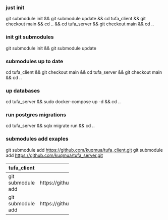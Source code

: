 ### just init
git submodule init && git submodule update && cd tufa_client && git checkout main && cd .. && cd tufa_server && git checkout main && cd ..

### init git submodules
git submodule init && git submodule update

### submodules up to date
cd tufa_client && git checkout main && cd tufa_server && git checkout main && cd ..

### up databases
cd tufa_server && sudo docker-compose up -d && cd ..

### run postgres migrations
cd tufa_server && sqlx migrate run && cd ..

### submodules add exaples
git submodule add https://github.com/kuqmua/tufa_client.git
git submodule add https://github.com/kuqmua/tufa_server.git

<table style="width:200px">
   <thead>
      <tr>
         <th>tufa_client</th>
         <th>tufa_server</th>
      </tr>
   </thead>
   <tbody>
      <tr>
         <td>git submodule add</td>
         <td>https://github.com/kuqmua/tufa_client.git</td>
      </tr>
      <tr>
         <td>git submodule add</td>
         <td>https://github.com/kuqmua/tufa_server.git</td>
      </tr>
   </tbody>
</table>
